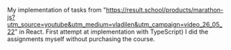 My implementation of tasks from "https://result.school/products/marathon-js?utm_source=youtube&utm_medium=vladilen&utm_campaign=video_26_05_22" in React. First attempt at implementation with TypeScript)
I did the assignments myself without purchasing the course.